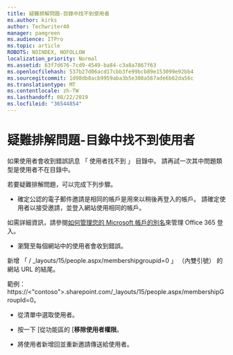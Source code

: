 ```yaml
---
title: 疑難排解問題-目錄中找不到使用者
ms.author: kirks
author: Techwriter40
manager: pamgreen
ms.audience: ITPro
ms.topic: article
ROBOTS: NOINDEX, NOFOLLOW
localization_priority: Normal
ms.assetid: 63f7d676-7cd9-4549-ba84-c3a8a7867f63
ms.openlocfilehash: 537b27d06acd17cbb3fe99bcb89e153099e92bb4
ms.sourcegitcommit: 1d98db8acb9959aba3b5e308a567ade6b62da56c
ms.translationtype: MT
ms.contentlocale: zh-TW
ms.lasthandoff: 08/22/2019
ms.locfileid: "36544854"
---
```

# <a name="troubleshoot-issue---user-not-found-in-directory"></a>疑難排解問題-目錄中找不到使用者

如果使用者會收到錯誤訊息 「 使用者找不到 」 目錄中。 請再試一次其中問題類型是使用者不在目錄中。

若要疑難排解問題，可以完成下列步驟。

- 確定公認的電子郵件邀請是相同的帳戶是用來以稍後再登入的帳戶。 請確定使用者以接受邀請，並登入網站使用相同的帳戶。 

如需詳細資訊，請參閱[如何管理您的 Microsoft 帳戶的別名</a>來管理 Office 365 登入](https://support.microsoft.com/help/12407/microsoft-account-how-to-manage-aliases)。 

- 瀏覽至每個網站中的使用者會收到錯誤。 

新增 「 / _layouts/15/people.aspx/membershipgroupid=0 」 （內雙引號） 的網站 URL 的結尾。 

範例： https://<"contoso">.sharepoint.com/_layouts/15/people.aspx/membershipGroupId=0。

- 從清單中選取使用者。

- 按一下 [從功能區的 [**移除使用者權限**。 
-  將使用者新增回並重新邀請傳送給使用者。

